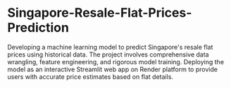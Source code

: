 # Singapore-Resale-Flat-Prices-Prediction
Developing a machine learning model to predict Singapore's resale flat prices using historical data. The project involves comprehensive data wrangling, feature engineering, and rigorous model training. Deploying the model as an interactive Streamlit web app on Render platform to provide users with accurate price estimates based on flat details.
